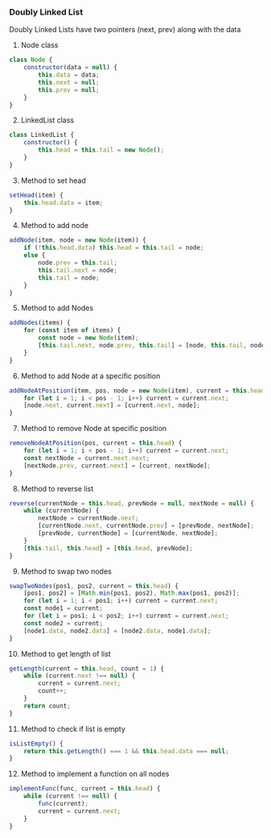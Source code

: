 ### Doubly Linked List

Doubly Linked Lists have two pointers (next, prev) along with the data

1. Node class

```javascript
class Node {
    constructor(data = null) {
        this.data = data;
        this.next = null;
        this.prev = null;
    }
}
```

2. LinkedList class

```javascript
class LinkedList {
    constructor() {
        this.head = this.tail = new Node();
    }
}
```

3. Method to set head

```javascript
setHead(item) {
    this.head.data = item;
}
```

4. Method to add node

```javascript
addNode(item, node = new Node(item)) {
    if (!this.head.data) this.head = this.tail = node;
    else {
        node.prev = this.tail;
        this.tail.next = node;
        this.tail = node;
    }
}
```

5. Method to add Nodes

```javascript
addNodes(items) {
    for (const item of items) {
        const node = new Node(item);
        [this.tail.next, node.prev, this.tail] = [node, this.tail, node];
    }
}
```

6. Method to add Node at a specific position

```javascript
addNodeAtPosition(item, pos, node = new Node(item), current = this.head) {
    for (let i = 1; i < pos - 1; i++) current = current.next;
    [node.next, current.next] = [current.next, node];
}
```

7. Method to remove Node at specific position

```javascript
removeNodeAtPosition(pos, current = this.head) {
    for (let i = 1; i < pos - 1; i++) current = current.next;
    const nextNode = current.next.next;
    [nextNode.prev, current.next] = [current, nextNode];
}
```

8. Method to reverse list

```javascript
reverse(currentNode = this.head, prevNode = null, nextNode = null) {
    while (currentNode) {
        nextNode = currentNode.next;
        [currentNode.next, currentNode.prev] = [prevNode, nextNode];
        [prevNode, currentNode] = [currentNode, nextNode];
    }
    [this.tail, this.head] = [this.head, prevNode];
}
```

9. Method to swap two nodes

```javascript
swapTwoNodes(pos1, pos2, current = this.head) {
    [pos1, pos2] = [Math.min(pos1, pos2), Math.max(pos1, pos2)];
    for (let i = 1; i < pos1; i++) current = current.next;
    const node1 = current;
    for (let i = pos1; i < pos2; i++) current = current.next;
    const node2 = current;
    [node1.data, node2.data] = [node2.data, node1.data];
}
```

10. Method to get length of list

```javascript
getLength(current = this.head, count = 1) {
    while (current.next !== null) {
        current = current.next;
        count++;
    }
    return count;
}
```

11. Method to check if list is empty

```javascript
isListEmpty() {
    return this.getLength() === 1 && this.head.data === null;
}
```

12. Method to implement a function on all nodes

```javascript
implementFunc(func, current = this.head) {
    while (current !== null) {
        func(current);
        current = current.next;
    }
}
```

